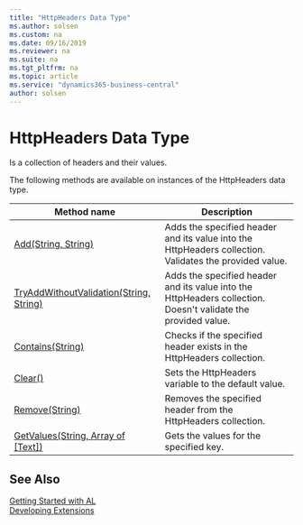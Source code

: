 ```yaml
---
title: "HttpHeaders Data Type"
ms.author: solsen
ms.custom: na
ms.date: 09/16/2019
ms.reviewer: na
ms.suite: na
ms.tgt_pltfrm: na
ms.topic: article
ms.service: "dynamics365-business-central"
author: solsen
---
```

[//]: # (START>DO_NOT_EDIT)
[//]: # (IMPORTANT:Do not edit any of the content between here and the END>DO_NOT_EDIT.)
[//]: # (Any modifications should be made in the .xml files in the ModernDev repo.)
# HttpHeaders Data Type
Is a collection of headers and their values.



The following methods are available on instances of the HttpHeaders data type.

|Method name|Description|
|-----------|-----------|
|[Add(String, String)](httpheaders-add-method.md)|Adds the specified header and its value into the HttpHeaders collection. Validates the provided value.|
|[TryAddWithoutValidation(String, String)](httpheaders-tryaddwithoutvalidation-method.md)|Adds the specified header and its value into the HttpHeaders collection. Doesn't validate the provided value.|
|[Contains(String)](httpheaders-contains-method.md)|Checks if the specified header exists in the HttpHeaders collection.|
|[Clear()](httpheaders-clear-method.md)|Sets the HttpHeaders variable to the default value.|
|[Remove(String)](httpheaders-remove-method.md)|Removes the specified header from the HttpHeaders collection.|
|[GetValues(String, Array of [Text])](httpheaders-getvalues-method.md)|Gets the values for the specified key.|

[//]: # (IMPORTANT: END>DO_NOT_EDIT)
## See Also
[Getting Started with AL](../../devenv-get-started.md)  
[Developing Extensions](../../devenv-dev-overview.md)  